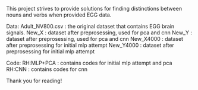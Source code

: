 This project strives to provide solutions for finding distinctions between nouns and verbs when provided EGG data. 


Data:
Adult_NV800.csv : the original dataset that contains EGG brain signals. 
New_X : dataset after preprosessing, used for pca and cnn
New_Y : dataset after preprosessing, used for pca and cnn
New_X4000 : dataset after preprosessing for initial mlp attempt
New_Y4000 : dataset after preprosessing for initial mlp attempt

Code:
RH:MLP+PCA : contains codes for initial mlp attempt and pca
RH:CNN : contains codes for cnn


Thank you for reading!
